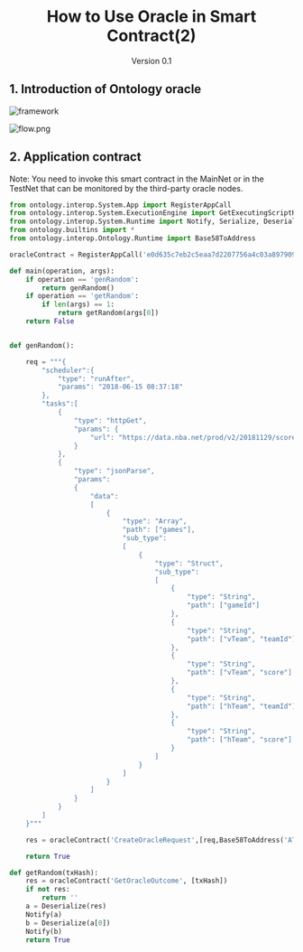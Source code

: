 <h1 align="center">How to Use Oracle in Smart Contract(2)</h1>
<p align="center" class="version">Version 0.1</p>

## 1. Introduction of Ontology oracle

![framework](https://upload-images.jianshu.io/upload_images/150344-fe85d3ebf8c4604b.png?imageMogr2/auto-orient/strip%7CimageView2/2/w/1240)

![flow.png](https://upload-images.jianshu.io/upload_images/150344-4712326e94c4da2c.png?imageMogr2/auto-orient/strip%7CimageView2/2/w/1240)

## 2. Application contract

Note: You need to invoke this smart contract in the MainNet or in the TestNet that can be monitored by the third-party oracle nodes.

```python
from ontology.interop.System.App import RegisterAppCall
from ontology.interop.System.ExecutionEngine import GetExecutingScriptHash
from ontology.interop.System.Runtime import Notify, Serialize, Deserialize
from ontology.builtins import *
from ontology.interop.Ontology.Runtime import Base58ToAddress

oracleContract = RegisterAppCall('e0d635c7eb2c5eaa7d2207756a4c03a89790934a', 'operation', 'args')

def main(operation, args):
    if operation == 'genRandom':
        return genRandom()
    if operation == 'getRandom':
        if len(args) == 1:
            return getRandom(args[0])
    return False


def genRandom():

    req = """{
        "scheduler":{
            "type": "runAfter",
            "params": "2018-06-15 08:37:18"
        },
        "tasks":[
            {
                "type": "httpGet",
                "params": {
                    "url": "https://data.nba.net/prod/v2/20181129/scoreboard.json"
                }
            },
            {
                "type": "jsonParse",
                "params":
                {
                    "data":
                    [
                        {
                            "type": "Array",
                            "path": ["games"],
                            "sub_type":
                            [
                                {
                                    "type": "Struct",
                                    "sub_type":
                                    [
                                        {
                                            "type": "String",
                                            "path": ["gameId"]
                                        },
                                        {
                                            "type": "String",
                                            "path": ["vTeam", "teamId"]
                                        },
                                        {
                                            "type": "String",
                                            "path": ["vTeam", "score"]
                                        },
                                        {
                                            "type": "String",
                                            "path": ["hTeam", "teamId"]
                                        },
                                        {
                                            "type": "String",
                                            "path": ["hTeam", "score"]
                                        }
                                    ]
                                }
                            ]
                        }
                    ]
                }
            }
        ]
    }"""

    res = oracleContract('CreateOracleRequest',[req,Base58ToAddress('ATS1zQv7U9kUEatSEwSHYgvd9ZQ5Xtgum3')])

    return True

def getRandom(txHash):
    res = oracleContract('GetOracleOutcome', [txHash])
    if not res:
        return ''
    a = Deserialize(res)
    Notify(a)
    b = Deserialize(a[0])
    Notify(b)
    return True
```
